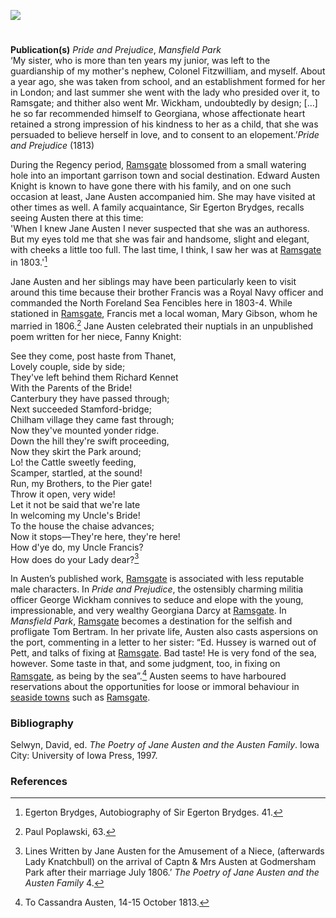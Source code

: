 <a href="https://www.kent-maps.online"><img src="https://kent-map.github.io/mdpress/juncture/ve-button.png"></a>
<param ve-config title="Jane Austen, Ramsgate" author="Susan Civale" layout="vtl" 
banner="https://raw.githubusercontent.com/kent-map/images/main/banners/19c.jpg" discription="In this visual essay Susan Civale outlines the 18th century Ramsgate as visited by author Jane Austen.">

<!-- Base map centred on Ramsgate -->
<param ve-entity eid="Q736439" title="Ramsgate">
<param ve-map center="Q26375708" zoom="14">

<!-- Historical map layers -->
<param ve-map-layer active allmaps allmaps-id="3cec6f180298eeb9" title="Mudge 1801">

#

**Publication(s)** _Pride and Prejudice_, _Mansfield Park_   
‘My sister, who is more than ten years my junior, was left to the guardianship of my mother's nephew, Colonel Fitzwilliam, and myself. About a year ago, she was taken from school, and an establishment formed for her in London; and last summer she went with the lady who presided over it, to Ramsgate; and thither also went Mr. Wickham, undoubtedly by design; […] he so far recommended himself to Georgiana, whose affectionate heart retained a strong impression of his kindness to her as a child, that she was persuaded to believe herself in love, and to consent to an elopement.’_Pride and Prejudice_ (1813)
<param ve-image url="https://upload.wikimedia.org/wikipedia/commons/e/e8/View_of_Ramsgate_Town_and_Harbour_by_James_Ward_1799.jpg" label="View of Ramsgate Town and Harbour" attribution="James Ward, 1799 © The British Library">

During the Regency period, [Ramsgate](/dickens/19c-ramsgate) blossomed from a small watering hole into an important garrison town and social destination.  Edward Austen Knight is known to have gone there with his family, and on one such occasion at least, Jane Austen accompanied him.  She may have visited at other times as well.  A family acquaintance, Sir Egerton Brydges, recalls seeing Austen there at this time:    
'When I knew Jane Austen I never suspected that she was an authoress.  But my eyes told me that she was fair and handsome, slight and elegant, with cheeks a little too full.  The last time, I think, I saw her was at [Ramsgate](/dickens/19c-ramsgate) in 1803.'[^ref1]   
<param ve-image url="https://stor.artstor.org/stor/20f1480d-349c-4c15-b57e-86a67db8eed2" label="Marine Library, Ramsgate">

Jane Austen and her siblings may have been particularly keen to visit around this time because their brother Francis was a Royal Navy officer and commanded the North Foreland Sea Fencibles here in 1803-4.  While stationed in [Ramsgate](/dickens/19c-ramsgate), Francis met a local woman, Mary Gibson, whom he married in 1806.[^ref2]   Jane Austen celebrated their nuptials in an unpublished poem written for her niece, Fanny Knight:
<param ve-image url="https://upload.wikimedia.org/wikipedia/commons/e/e3/P%26P41-Avec_Wickham_%28BrockNB%29.JPG" label="Avec Wickham" attribution="C. E. Brock  (died 1938), Public domain, via Wikimedia Commons">

See they come, post haste from Thanet,   
   Lovely couple, side by side;   
They've left behind them Richard Kennet   
   With the Parents of the Bride!    
Canterbury they have passed through;   
   Next succeeded Stamford-bridge;   
Chilham village they came fast through;   
   Now they've mounted yonder ridge.      
Down the hill they're swift proceeding,   
   Now they skirt the Park around;   
Lo! the Cattle sweetly feeding,   
   Scamper, startled, at the sound!       
Run, my Brothers, to the Pier gate!   
   Throw it open, very wide!   
Let it not be said that we're late   
   In welcoming my Uncle's Bride!       
To the house the chaise advances;   
   Now it stops—They're here, they're here!   
How d'ye do, my Uncle Francis?   
   How does do your Lady dear?[^ref3]    
<param ve-image url="https://upload.wikimedia.org/wikipedia/commons/b/b3/Godmersham_%281779%29.jpg" label="Godmersham, 1799" attribution="Unknown author, Public domain, via Wikimedia Commons">
   
In Austen’s published work, [Ramsgate](/dickens/19c-ramsgate)  is associated with less reputable male characters.  In _Pride and Prejudice_, the ostensibly charming militia officer George Wickham connives to seduce and elope with the young, impressionable, and very wealthy Georgiana Darcy at [Ramsgate](/dickens/19c-ramsgate).  In _Mansfield Park_, [Ramsgate](/dickens/19c-ramsgate)  becomes a destination for the selfish and profligate Tom Bertram.  In her private life, Austen also casts aspersions on the port, commenting in a letter to her sister: “Ed. Hussey is warned out of Pett, and talks of fixing at [Ramsgate](/dickens/19c-ramsgate).  Bad taste!  He is very fond of the sea, however. Some taste in that, and some judgment, too, in fixing on [Ramsgate](/dickens/19c-ramsgate), as being by the sea”.[^ref4]   Austen seems to have harboured reservations about the opportunities for loose or immoral behaviour in [seaside towns]( /19c/19c-seaside) such as [Ramsgate](/dickens/19c-ramsgate). 
<param ve-image url="https://upload.wikimedia.org/wikipedia/commons/8/8a/Illustration_by_C_E_Brock_for_Pride_and_Prejudice_-_Mr._Denny_entreated_permission_to_introduce_his_friend.jpg" label="Pride and Prejudice" attribution="C. E. Brock, Public domain, via Wikimedia Commons">

### Bibliography 
Selwyn, David, ed. _The Poetry of Jane Austen and the Austen Family_. Iowa City: University of Iowa Press, 1997.   
<param ve-image url="https://upload.wikimedia.org/wikipedia/commons/8/82/Thomson-PP09.jpg" label="The Officers of the shire" attribution="Hugh Thomson (1860-1920), Public domain, via Wikimedia Commons">

### References
[^ref1]: Egerton Brydges, Autobiography of Sir Egerton Brydges. 41.   
[^ref2]:  Paul Poplawski, 63.   
[^ref3]:Lines Written by Jane Austen for the Amusement of a Niece, (afterwards Lady Knatchbull) on the arrival of Captn & Mrs Austen at Godmersham Park after their marriage July 1806.’ _The Poetry of Jane Austen and the Austen Family_ 4.   
[^ref4]:  To Cassandra Austen, 14-15 October 1813.   

